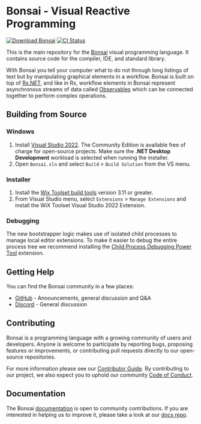 # Bonsai - Visual Reactive Programming

[![Download Bonsai](https://img.shields.io/nuget/v/Bonsai?style=flat-square&label=Download%20Bonsai&labelColor=5e616c&color=ec2227)](https://bonsai-rx.org/docs/articles/installation.html)
[![CI Status](https://img.shields.io/github/actions/workflow/status/bonsai-rx/bonsai/Bonsai.yml?branch=main&style=flat-square&label=CI)](https://github.com/bonsai-rx/bonsai/actions)

This is the main repository for the [Bonsai](https://bonsai-rx.org/) visual programming language. It contains source code for the compiler, IDE, and standard library.

With Bonsai you tell your computer what to do not through long listings of text but by manipulating graphical elements in a workflow. Bonsai is built on top of [Rx.NET](http://reactivex.io/), and like in Rx, workflow elements in Bonsai represent asynchronous streams of data called [Observables](https://bonsai-rx.org/docs/articles/observables.html) which can be connected together to perform complex operations.

Building from Source
--------------------

### Windows

1. Install [Visual Studio 2022](https://visualstudio.microsoft.com/downloads/). The Community Edition is available free of charge for open-source projects. Make sure the **.NET Desktop Development** workload is selected when running the installer.
2. Open `Bonsai.sln` and select `Build` > `Build Solution` from the VS menu.

### Installer

1. Install the [Wix Toolset build tools](https://wixtoolset.org/releases/) version 3.11 or greater.
2. From Visual Studio menu, select `Extensions` > `Manage Extensions` and install the WiX Toolset Visual Studio 2022 Extension.

### Debugging

The new bootstrapper logic makes use of isolated child processes to manage local editor extensions. To make it easier to debug the entire process tree we recommend installing the [Child Process Debugging Power Tool](https://devblogs.microsoft.com/devops/introducing-the-child-process-debugging-power-tool/) extension.

Getting Help
------------

You can find the Bonsai community in a few places:
 * [GitHub](https://github.com/bonsai-rx/bonsai/discussions) - Announcements, general discussion and Q&A
 * [Discord](https://discord.gg/K8jUKH7) - General discussion

Contributing
------------

Bonsai is a programming language with a growing community of users and developers. Anyone is welcome to participate by reporting bugs, proposing features or improvements, or contributing pull requests directly to our open-source repositories.

For more information please see our [Contributor Guide](https://bonsai-rx.org/contribute/). By contributing to our project, we also expect you to uphold our community [Code of Conduct](https://bonsai-rx.org/code-of-conduct).

Documentation
-------------

The Bonsai [documentation](https://bonsai-rx.org/docs/) is open to community contributions. If you are interested in helping us to improve it, please take a look at our [docs repo](https://github.com/bonsai-rx/docs).
